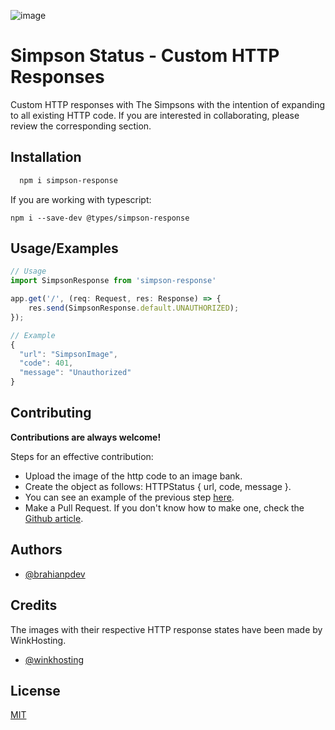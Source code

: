 ![image](https://user-images.githubusercontent.com/66213550/203461232-c7223bbb-b5dc-4bf6-85cf-ce06846c11d9.png)


# Simpson Status - Custom HTTP Responses

Custom HTTP responses with The Simpsons with the intention of expanding to all existing HTTP code. If you are interested in collaborating, please review the corresponding section.


## Installation

```bash
  npm i simpson-response
```

If you are working with typescript:
```
npm i --save-dev @types/simpson-response
```

## Usage/Examples

```typescript
// Usage
import SimpsonResponse from 'simpson-response'

app.get('/', (req: Request, res: Response) => {
	res.send(SimpsonResponse.default.UNAUTHORIZED);
});

// Example
{
  "url": "SimpsonImage",
  "code": 401,
  "message": "Unauthorized"
}
```
## Contributing

**Contributions are always welcome!**

Steps for an effective contribution:
- Upload the image of the http code to an image bank.
- Create the object as follows: HTTPStatus { url, code, message }. 
- You can see an example of the previous step [here](https://github.com/brahianpdev/simpson-response/blob/main/src/messages/simpson-response.message.ts).
- Make a Pull Request. If you don't know how to make one, check the [Github article](https://docs.github.com/en/pull-requests/collaborating-with-pull-requests/proposing-changes-to-your-work-with-pull-requests/creating-a-pull-request).


## Authors

- [@brahianpdev](https://www.github.com/brahianpdev)

## Credits

The images with their respective HTTP response states have been made by WinkHosting.

- [@winkhosting](https://www.instagram.com/p/Cc78qwquYXG/)

## License

[MIT](https://choosealicense.com/licenses/mit/)

